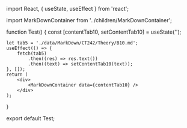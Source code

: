import React, { useState, useEffect } from 'react';

import MarkDownContainer from '../children/MarkDownContainer';

function Test() {
    const [contentTab10, setContentTab10] = useState('');

    let tab5 = './data/MarkDown/CT242/Theory/B10.md';
    useEffect(() => {
        fetch(tab5)
            .then((res) => res.text())
            .then((text) => setContentTab10(text));
    }, []);
    return (
        <div>
            <MarkDownContainer data={contentTab10} />
        </div>
    );
}

export default Test;

